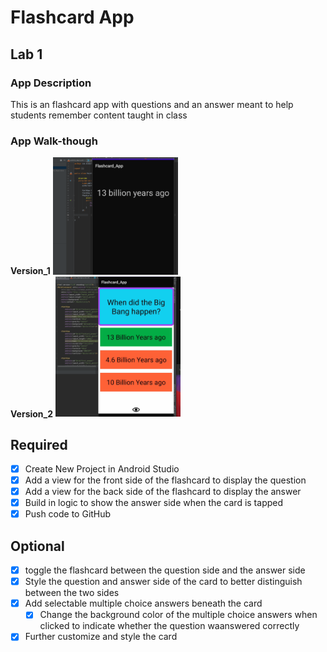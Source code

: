 # Flashcard App

## Lab 1

### App Description
This is an flashcard app with questions and an answer meant to help students remember content taught in class

### App Walk-though
**Version_1**
<img src="Lab1_Flashcard.gif" width=200><br>
**Version_2**
<img src="Lab1_Flashcardv2.gif" width=200><br>

## Required
- [x] Create New Project in Android Studio
- [x] Add a view for the front side of the flashcard to display the question
- [x] Add a view for the back side of the flashcard to display the answer
- [x] Build in logic to show the answer side when the card is tapped
- [x] Push code to GitHub
## Optional
- [x] toggle the flashcard between the question side and the answer side
- [x] Style the question and answer side of the card to better distinguish between the two sides
- [x] Add selectable multiple choice answers beneath the card
   - [x] Change the background color of the multiple choice answers when clicked to indicate whether the question waanswered correctly
- [x] Further customize and style the card
